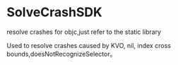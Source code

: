 # SolveCrashSDK
resolve crashes for objc,just refer to the static library

Used to resolve crashes caused by KVO, nil, index cross bounds,doesNotRecognizeSelector。
